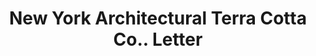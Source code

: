 ---
doi: 10.7916/D8JH4Z7D
date_other: '1911'
date_other_textual: '1911'
form: correspondence
genre:
- Letters (correspondence)
name:
- New York Architectural Terra Cotta Co.
object_in_context_url: https://biggert.cul.columbia.edu/items/view/ave_biggert_01078
subject_hierarchical_geographic:
- New York, New York, United States
subject_name:
- New York Architectural Terra Cotta Co.
title: New York Architectural Terra Cotta Co.. Letter
sort_title: New York Architectural Terra Cotta Co.. Letter
call_number: ave_biggert_01078
coordinates:
- 40.71277777777778,-74.00583333333333
pid: ave_biggert_01078
identifiers: ave_biggert_01078
thumbnail: https://derivativo-3.library.columbia.edu/iiif/2/ldpd:344987/full/!256,256/0/native.jpg
permalink: "/items/ave_biggert_01078/"
layout: iiif-image-page
---
